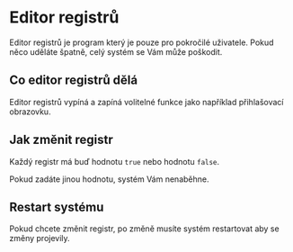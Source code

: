# Editor registrů

Editor registrů je program který je pouze pro pokročilé uživatele. Pokud něco uděláte špatně, celý systém se Vám může poškodit.

## Co editor registrů dělá

Editor registrů vypíná a zapíná volitelné funkce jako například přihlašovací obrazovku.

## Jak změnit registr

Každý registr má buď hodnotu `true` nebo hodnotu `false`.

Pokud zadáte jinou hodnotu, systém Vám nenaběhne.

## Restart systému

Pokud chcete změnit registr, po změně musíte systém restartovat aby se změny projevily.
